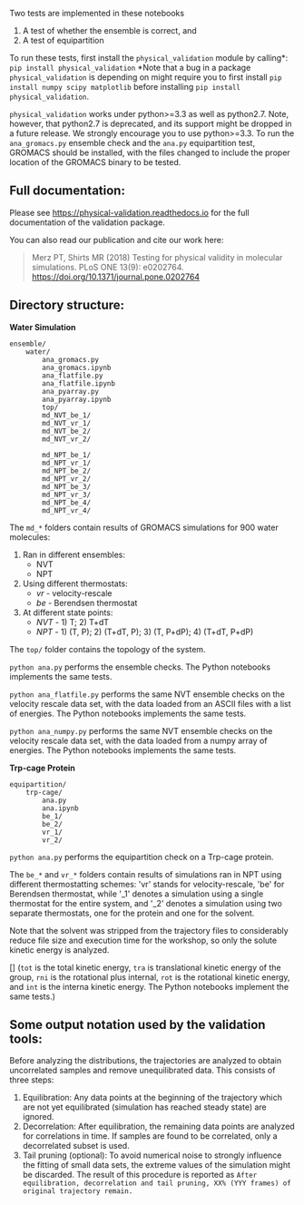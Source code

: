 Two tests are implemented in these notebooks

1. A test of whether the ensemble is correct, and
2. A test of equipartition

To run these tests, first install the `physical_validation` module by calling*: 
`pip install physical_validation`
*Note that a bug in a package `physical_validation` is depending on might require you to first install `pip install numpy scipy matplotlib` before installing `pip install physical_validation`. 

`physical_validation` works under python>=3.3 as well as python2.7. Note, however, that python2.7 is deprecated, and its support might be dropped in a future release. We strongly encourage you to use python>=3.3. To run the `ana_gromacs.py` ensemble check and the `ana.py` equipartition test, GROMACS should be installed, with the files changed to include the proper location of the GROMACS binary to be tested. 

Full documentation:
-------------------
Please see https://physical-validation.readthedocs.io for the full documentation of the validation package.

You can also read our publication and cite our work here:
> Merz PT, Shirts MR (2018) Testing for physical validity in molecular simulations. PLoS ONE 13(9): e0202764. https://doi.org/10.1371/journal.pone.0202764

Directory structure:
--------------------

__Water Simulation__

	ensemble/
		water/
			ana_gromacs.py
			ana_gromacs.ipynb
			ana_flatfile.py
			ana_flatfile.ipynb
			ana_pyarray.py
			ana_pyarray.ipynb
			top/
			md_NVT_be_1/
			md_NVT_vr_1/
			md_NVT_be_2/
			md_NVT_vr_2/

			md_NPT_be_1/
			md_NPT_vr_1/
			md_NPT_be_2/
			md_NPT_vr_2/
			md_NPT_be_3/
			md_NPT_vr_3/
			md_NPT_be_4/
			md_NPT_vr_4/

The `md_*` folders contain results of GROMACS simulations for 900 water molecules:

 1. Ran in different ensembles:
    * NVT
    * NPT
 2. Using different thermostats: 
    * _vr_ - velocity-rescale
    * _be_ - Berendsen thermostat
 3. At different state points:
    * _NVT_ - 1) T; 2) T+dT 
    * _NPT_ - 1) (T, P); 2) (T+dT, P); 3) (T, P+dP); 4) (T+dT, P+dP) 

The `top/` folder contains the topology of the system. 

`python ana.py` performs the ensemble checks. The Python notebooks implements the same tests.

`python ana_flatfile.py` performs the same NVT ensemble checks on the velocity rescale data set, with the data loaded from an ASCII files with a list of energies. The Python notebooks implements the same tests.

`python ana_numpy.py` performs the same NVT ensemble checks on the velocity rescale data set, with the data loaded from a numpy array of energies. The Python notebooks implements the same tests.
 

__Trp-cage Protein__

	equipartition/
		trp-cage/
			ana.py
			ana.ipynb
			be_1/
			be_2/
			vr_1/
			vr_2/

`python ana.py` performs the equipartition check on a Trp-cage protein. 

The `be_*` and `vr_*` folders contain results of simulations ran in NPT using different thermostatting schemes: 'vr' stands for velocity-rescale, 'be' for Berendsen thermostat, while '_1' denotes a simulation using a single thermostat for the entire system, and '_2' denotes a simulation using two separate thermostats, one for the protein and one for the solvent. 

Note that the solvent was stripped from the trajectory files to considerably reduce file size and execution time for the workshop, so only the solute kinetic energy is analyzed.  

[] (`tot` is the total kinetic energy, `tra` is translational kinetic energy of the group, `rni` is the rotational plus internal, `rot` is the rotational kinetic energy, and `int` is the interna kinetic energy. The Python notebooks implement the same tests.)


Some output notation used by the validation tools:
--------------------------------------------------
Before analyzing the distributions, the trajectories are analyzed to obtain uncorrelated samples and remove unequilibrated data. This consists of three steps:
  1. Equilibration: Any data points at the beginning of the trajectory which are not yet equilibrated (simulation has reached steady state) are ignored.
  2. Decorrelation: After equilibration, the remaining data points are analyzed for correlations in time. If samples are found to be correlated, only a decorrelated subset is used.
  3. Tail pruning (optional): To avoid numerical noise to strongly influence the fitting of small data sets, the extreme values of the simulation might be discarded.
  The result of this procedure is reported as `After equilibration, decorrelation and tail pruning, XX% (YYY frames) of original trajectory remain.`

